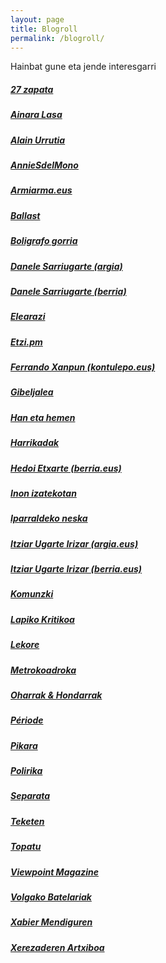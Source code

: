 ```yaml
---
layout: page
title: Blogroll
permalink: /blogroll/
---
```

Hainbat gune eta jende interesgarri

##### [27 zapata]( http://www.27zapata.com/)

##### [Ainara Lasa](http://ainaralasa.com/ "ainaralasa.com")

##### [Alain Urrutia](http://www.alainurrutia.com/ "alainurrutia.com")

##### [AnnieSdelMono](http://anniesdelmono.wordpress.com/)

##### [Armiarma.eus](http://www.armiarma.eus/)

##### [Ballast](http://www.revue-ballast.fr/)

##### [Boligrafo gorria](http://www.argia.eus/blogak/boligrafo-gorria/)

##### [Danele Sarriugarte (argia)](http://www.argia.eus/argia-astekaria/egileak/danele-sarriugarte-mochales)

##### [Danele Sarriugarte (berria)](http://www.berria.eus/egilea/danele_sarriugarte)

##### [Elearazi](http://elearazi.eizie.eus/)

##### [Etzi.pm](http://etzi.pm/)

##### [Ferrando Xanpun (kontulepo.eus)](http://www.kontulepo.eus/index.php/author/jon-gurrutxagaurbieta/)

##### [Gibeljalea](https://gibeljale.wordpress.com/)

##### [Han eta hemen](http://hanetahemen.blogspot.com/)

##### [Harrikadak](https://eibar.org/blogak/iturri)

##### [Hedoi Etxarte (berria.eus)](http://www.berria.eus/egilea/hedoi_etxarte)

##### [Inon izatekotan](https://www.berria.eus/blogariak/inonizatekotan/)

##### [Iparraldeko neska](https://www.berria.eus/blogariak/iparraldekoneska/)

##### [Itziar Ugarte Irizar (argia.eus)](http://www.argia.eus/argia-astekaria/egileak/itziar-ugarte-irizar)

##### [Itziar Ugarte Irizar (berria.eus)](https://www.berria.eus/egilea/Itziar_Ugarte_Irizar)

##### [Komunzki](http://www.argia.eus/blogak/ignazio-aiestaran)

##### [Lapiko Kritikoa](http://basque.criticalstew.org/)

##### [Lekore](http://lekore.eus/)

##### [Metrokoadroka](http://metrokoadroka.eus/)

##### [Oharrak & Hondarrak](https://ibanzaldua.wordpress.com/)

##### [Période](http://revueperiode.net/)

##### [Pikara](http://www.pikaramagazine.com/)

##### [Polirika](https://julegoikoetxea.wordpress.com/)

##### [Separata](https://separata.wordpress.com/)

##### [Teketen](http://teketen.com/)

##### [Topatu](http://topatu.eus/)

##### [Viewpoint Magazine](https://viewpointmag.com/)

##### [Volgako Batelariak](http://eibar.org/blogak/volga)

##### [Xabier Mendiguren](http://eibar.org/blogak/mendiguren)

##### [Xerezaderen Artxiboa](http://xerezade.org/)
